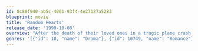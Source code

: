 ```yaml
---
id: 8c88f940-ab5c-406b-93f4-4e27127a5283
blueprint: movie
title: 'Random Hearts'
release_date: '1999-10-08'
overview: "After the death of their loved ones in a tragic plane crash 'Harrison Ford' and Kristin Scott Thomas find each others keys in each others loved ones posessions and realize that they were having an affair and must figure out all the details. Written by Andy HeitzThe wife of Police Sergeant Dutch Van Den Broek and the husband of politician Kay Chandler are killed in a plane crash. Now Dutch discovers some anomalies in what he told her before she left and discovers that she and Chandler's husband were travelling together. Dutch then goes to Chandler and tells her that he suspects that they were having an affair. He tells her that he wants to know the truth; she tells him that she doesn't but she later joins him and they grow close."
genres: '[{"id": 18, "name": "Drama"}, {"id": 10749, "name": "Romance"}]'
---
```

